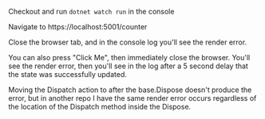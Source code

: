 Checkout and run `dotnet watch run` in the console

Navigate to https://localhost:5001/counter

Close the browser tab, and in the console log you'll see the render error.

You can also press "Click Me", then immediately close the browser. You'll see the render error, then you'll see in the log after a 5 second delay that the state was successfully updated.

Moving the Dispatch action to after the base.Dispose doesn't produce the error, but in another repo I have the same render error occurs regardless of the location of the Dispatch method inside the Dispose.